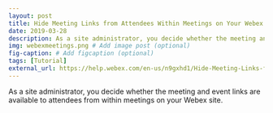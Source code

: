 ```yaml
---
layout: post
title: Hide Meeting Links from Attendees Within Meetings on Your Webex Site
date: 2019-03-28
description: As a site administrator, you decide whether the meeting and event links are available to attendees from within meetings on your Webex site. # Add post description (optional)
img: webexmeetings.png # Add image post (optional)
fig-caption: # Add figcaption (optional)
tags: [Tutorial]
external_url: https://help.webex.com/en-us/n9gxhd1/Hide-Meeting-Links-from-Attendees-Within-Meetings-on-Your-Webex-Site#Cisco_Task_in_List_GUI.dita_b14cf8de-135d-48cc-b7a9-f2a8de209388
---
```

As a site administrator, you decide whether the meeting and event links are available to attendees from within meetings on your Webex site.
